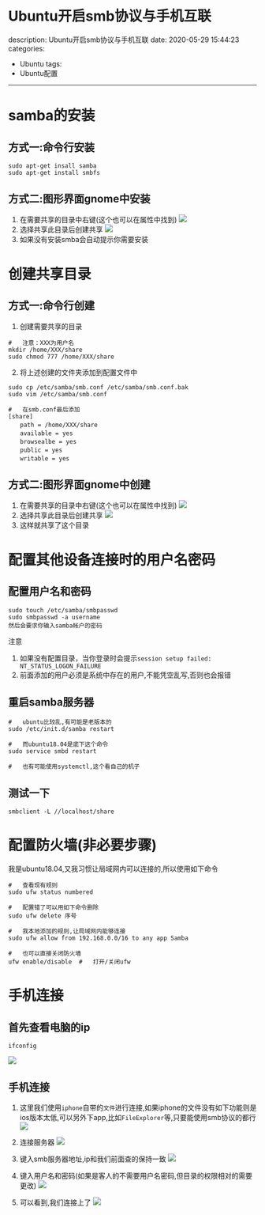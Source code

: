 #   Ubuntu开启smb协议与手机互联
description: Ubuntu开启smb协议与手机互联
date: 2020-05-29 15:44:23
categories:
- Ubuntu
tags:
- Ubuntu配置
---
#   samba的安装
##  方式一:命令行安装
```
sudo apt-get insall samba
sudo apt-get install smbfs
```

##  方式二:图形界面gnome中安装
1.  在需要共享的目录中右键(这个也可以在属性中找到)
![](../images/2020/05/20200529022.png)
2.  选择共享此目录后创建共享
![](../images/2020/05/20200529023.png)
3.  如果没有安装smba会自动提示你需要安装

#  创建共享目录
## 方式一:命令行创建
1.  创建需要共享的目录
```
#   注意：XXX为用户名
mkdir /home/XXX/share
sudo chmod 777 /home/XXX/share
```
2.  将上述创建的文件夹添加到配置文件中
```
sudo cp /etc/samba/smb.conf /etc/samba/smb.conf.bak
sudo vim /etc/samba/smb.conf

#   在smb.conf最后添加
[share]
　　path = /home/XXX/share
　　available = yes
　　browsealbe = yes
　　public = yes
　　writable = yes
```

## 方式二:图形界面gnome中创建
1.  在需要共享的目录中右键(这个也可以在属性中找到)
![](../images/2020/05/20200529022.png)
2.  选择共享此目录后创建共享
![](../images/2020/05/20200529023.png)
3.  这样就共享了这个目录

#   配置其他设备连接时的用户名密码
##  配置用户名和密码
```
sudo touch /etc/samba/smbpasswd
sudo smbpasswd -a username
然后会要求你输入samba帐户的密码
```
注意
1.  如果没有配置目录，当你登录时会提示`session setup failed: NT_STATUS_LOGON_FAILURE`
2.  前面添加的用户必须是系统中存在的用户,不能凭空乱写,否则也会报错

##  重启samba服务器
```
#   ubuntu比较乱,有可能是老版本的
sudo /etc/init.d/samba restart

#   而ubuntu18.04是底下这个命令
sudo service smbd restart

#   也有可能使用systemctl,这个看自己的机子
```

##  测试一下
```
smbclient -L //localhost/share
```

#   配置防火墙(非必要步骤)
我是ubuntu18.04,又我习惯让局域网内可以连接的,所以使用如下命令
```
#   查看现有规则
sudo ufw status numbered

#   配置错了可以用如下命令删除
sudo ufw delete 序号

#   我本地添加的规则,让局域网内能够连接
sudo ufw allow from 192.168.0.0/16 to any app Samba

#   也可以直接关闭防火墙
ufw enable/disable  #   打开/关闭ufw
```

#   手机连接
##  首先查看电脑的ip
```
ifconfig
```
![](../images/2020/05/20200529029.png)

##  手机连接
1.  这里我们使用`iphone`自带的`文件`进行连接,如果iphone的文件没有如下功能则是ios版本太低,可以另外下app,比如`FileExplorer`等,只要能使用smb协议的都行
![](../images/2020/05/20200529028.png)

2.  连接服务器
![](../images/2020/05/20200529024.png)

3.  键入smb服务器地址,ip和我们前面查的保持一致
![](../images/2020/05/20200529025.png)

4.  键入用户名和密码(如果是客人的不需要用户名密码,但目录的权限相对的需要更改)
![](../images/2020/05/20200529026.png)

5.  可以看到,我们连接上了
![](../images/2020/05/20200529027.png)
